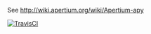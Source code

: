 See http://wiki.apertium.org/wiki/Apertium-apy

[![TravisCI](https://travis-ci.org/apertium/apertium-apy.svg)](https://travis-ci.org/apertium/apertium-apy)
